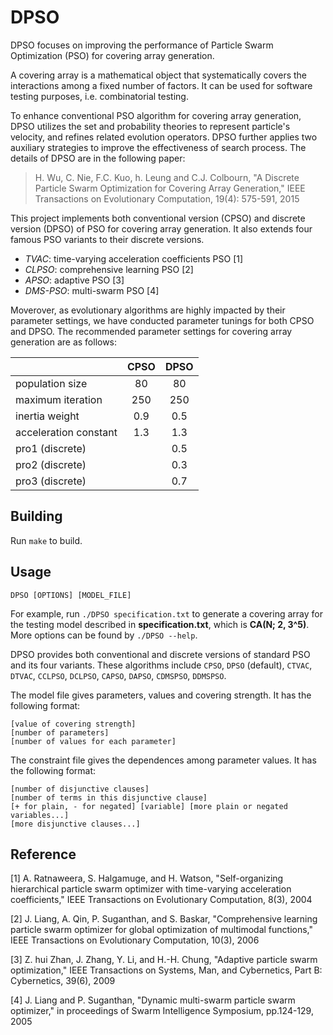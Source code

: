 # DPSO

DPSO focuses on improving the performance of Particle Swarm Optimization (PSO) for covering array generation.

A covering array is a mathematical object that systematically covers the interactions among a fixed number of factors. It can be used for software testing purposes, i.e. combinatorial testing.

To enhance conventional PSO algorithm for covering array generation, DPSO utilizes the set and probability theories to represent particle's velocity, and refines related evolution operators. DPSO further applies two auxiliary strategies to improve the effectiveness of search process. The details of DPSO are in the following paper:

> H. Wu, C. Nie, F.C. Kuo, h. Leung and C.J. Colbourn, "A Discrete Particle Swarm Optimization for Covering Array Generation," IEEE Transactions on Evolutionary Computation, 19(4): 575-591, 2015

This project implements both conventional version (CPSO) and discrete version (DPSO) of PSO for covering array generation. It also extends four famous PSO variants to their discrete versions.

* *TVAC*: time-varying acceleration coefficients PSO [1]
* *CLPSO*: comprehensive learning PSO [2]
* *APSO*: adaptive PSO [3]
* *DMS-PSO*: multi-swarm PSO [4]

Moverover, as evolutionary algorithms are highly impacted by their parameter settings, we have conducted parameter tunings for both CPSO and DPSO. The recommended parameter settings for covering array generation are as follows:

|                       | CPSO | DPSO |
|:----------------------|:----:|:----:|
| population size       | 80   | 80   |
| maximum iteration     | 250  | 250  |
| inertia weight        | 0.9  | 0.5  |
| acceleration constant | 1.3  | 1.3  |
| pro1 (discrete)       |      | 0.5  |
| pro2 (discrete)       |      | 0.3  |
| pro3 (discrete)       |      | 0.7  |


## Building

Run `make` to build.

## Usage

`DPSO [OPTIONS] [MODEL_FILE]`

For example, run `./DPSO specification.txt` to generate a covering array for the testing model described in **specification.txt**, which is **CA(N; 2, 3^5)**. More options can be found by `./DPSO --help`.

DPSO provides both conventional and discrete versions of standard PSO and its four variants. These algorithms include `CPSO`, `DPSO` (default), `CTVAC`, `DTVAC`, `CCLPSO`, `DCLPSO`, `CAPSO`, `DAPSO`, `CDMSPSO`, `DDMSPSO`.

The model file gives parameters, values and covering strength. It has the following format:

```
[value of covering strength]
[number of parameters]
[number of values for each parameter]
```

The constraint file gives the dependences among parameter values. It has the following format:

```
[number of disjunctive clauses]
[number of terms in this disjunctive clause]
[+ for plain, - for negated] [variable] [more plain or negated variables...]
[more disjunctive clauses...]
```

## Reference

[1] A. Ratnaweera, S. Halgamuge, and H. Watson, "Self-organizing hierarchical particle swarm optimizer with time-varying acceleration coefficients," IEEE Transactions on Evolutionary Computation, 8(3), 2004

[2] J. Liang, A. Qin, P. Suganthan, and S. Baskar, "Comprehensive learning particle swarm optimizer for global optimization of multimodal functions," IEEE Transactions on Evolutionary Computation, 10(3), 2006

[3] Z. hui Zhan, J. Zhang, Y. Li, and H.-H. Chung, "Adaptive particle swarm optimization," IEEE Transactions on Systems, Man, and Cybernetics, Part B: Cybernetics, 39(6), 2009

[4] J. Liang and P. Suganthan, "Dynamic multi-swarm particle swarm optimizer," in proceedings of Swarm Intelligence Symposium, pp.124-129, 2005

